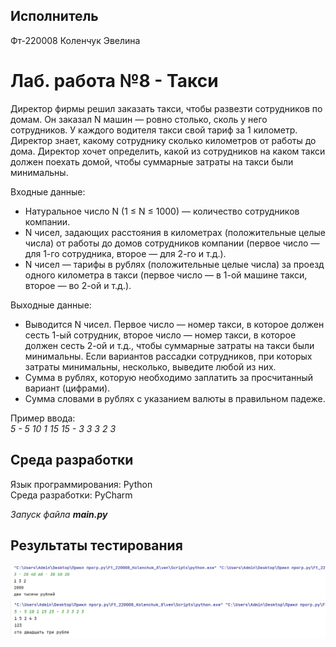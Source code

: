 ## Исполнитель
Фт-220008 Коленчук Эвелина
# Лаб. работа №8 - Такси
Директор фирмы решил заказать такси, чтобы развезти сотрудников по домам. Он заказал N машин — ровно столько, сколь у него сотрудников. У каждого водителя такси свой тариф за 1 километр. Директор знает, какому сотруднику сколько километров от работы до дома. Директор хочет определить, какой из сотрудников на каком такси должен поехать домой, чтобы суммарные затраты на такси были минимальны. 

Входные данные:
- Натуральное число N (1 ≤ N ≤ 1000) — количество сотрудников компании.     
- N чисел, задающих расстояния в километрах (положительные целые числа) от работы до домов сотрудников компании 
(первое число — для 1-го сотрудника, второе — для 2-го и т.д.).    
- N чисел — тарифы в рублях (положительные целые числа) за проезд одного километра в такси (первое число — в 1-ой машине такси, второе — во 2-ой и т.д.).

Выходные данные:    
- Выводится N чисел. Первое число — номер такси, в которое должен сесть 1-ый сотрудник, второе число — номер такси, в которое должен сесть 2-ой и т.д.,
чтобы суммарные затраты на такси были минимальны. Если вариантов рассадки сотрудников, при которых затраты минимальны, несколько, выведите любой из них.
- Сумма в рублях, которую необходимо заплатить за просчитанный вариант (цифрами).
- Сумма словами в рублях с указанием валюты в правильном падеже.

Пример ввода:    
*5 - 5 10 1 15 15 - 3 3 3 2 3*

## Среда разработки
Язык программирования: Python    
Среда разработки: PyCharm    


*Запуск файла __main.py__*
## Результаты тестирования
![Test1](https://github.com/ekolenchuk/Ft_220008_Kolenchuk_8/blob/main/Ft_220008_Kolenchuk_8/test1.png)
![Test2](https://github.com/ekolenchuk/Ft_220008_Kolenchuk_8/blob/main/Ft_220008_Kolenchuk_8/test2.png)
